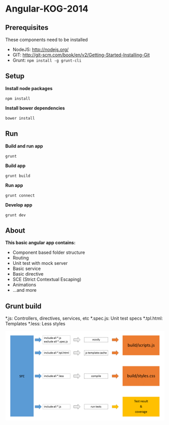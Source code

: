 Angular-KOG-2014
================


## Prerequisites

These components need to be installed

- NodeJS:	http://nodejs.org/
- GIT:		http://git-scm.com/book/en/v2/Getting-Started-Installing-Git
- Grunt:	`npm install -g grunt-cli`



## Setup

**Install node packages**

`npm install`



**Install bower dependencies**

`bower install`



## Run

**Build and run app**

`grunt`



**Build app**

`grunt build`



**Run app**

`grunt connect`



**Develop app**

`grunt dev`



## About

**This basic angular app contains:**
- Component based folder structure
- Routing
- Unit test with mock server
- Basic service
- Basic directive
- SCE (Strict Contextual Escaping)
- Animations
- ...and more



## Grunt build

*.js: 		Controllers, directives, services, etc
*.spec.js: 	Unit test specs
*.tpl.html: Templates
*.less:		Less styles

![alt text](images/grunt.png "Grunt build schema")